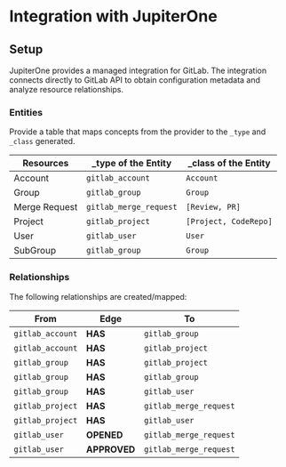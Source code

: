 # Integration with JupiterOne

## Setup

JupiterOne provides a managed integration for GitLab. The integration connects
directly to GitLab API to obtain configuration metadata and analyze resource
relationships.

### Entities

Provide a table that maps concepts from the provider to the `_type` and `_class`
generated.

| Resources     | \_type of the Entity   | \_class of the Entity |
| ------------- | ---------------------- | --------------------- |
| Account       | `gitlab_account`       | `Account`             |
| Group         | `gitlab_group`         | `Group`               |
| Merge Request | `gitlab_merge_request` | `[Review, PR]`        |
| Project       | `gitlab_project`       | `[Project, CodeRepo]` |
| User          | `gitlab_user`          | `User`                |
| SubGroup      | `gitlab_group`         | `Group`               |

### Relationships

The following relationships are created/mapped:

| From             | Edge         | To                     |
| ---------------- | ------------ | ---------------------- |
| `gitlab_account` | **HAS**      | `gitlab_group`         |
| `gitlab_account` | **HAS**      | `gitlab_project`       |
| `gitlab_group`   | **HAS**      | `gitlab_project`       |
| `gitlab_group`   | **HAS**      | `gitlab_group`         |
| `gitlab_group`   | **HAS**      | `gitlab_user`          |
| `gitlab_project` | **HAS**      | `gitlab_merge_request` |
| `gitlab_project` | **HAS**      | `gitlab_user`          |
| `gitlab_user`    | **OPENED**   | `gitlab_merge_request` |
| `gitlab_user`    | **APPROVED** | `gitlab_merge_request` |
